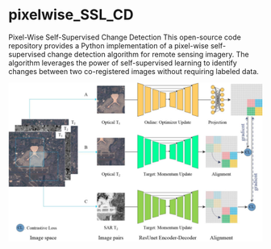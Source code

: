 # pixelwise_SSL_CD
Pixel-Wise Self-Supervised Change Detection  This open-source code repository provides a Python implementation of a pixel-wise self-supervised change detection algorithm for remote sensing imagery. The algorithm leverages the power of self-supervised learning to identify changes between two co-registered images without requiring labeled data.

![avatar](/images/method.jpg)
